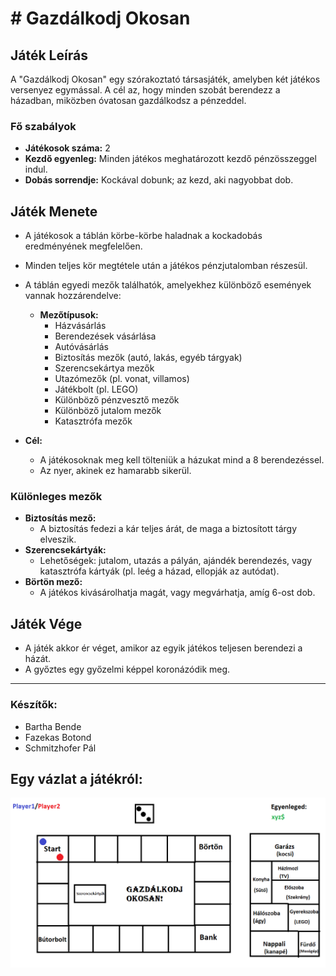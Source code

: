 # # Gazdálkodj Okosan

## Játék Leírás
A "Gazdálkodj Okosan" egy szórakoztató társasjáték, amelyben két játékos versenyez egymással. A cél az, hogy minden szobát berendezz a házadban, miközben óvatosan gazdálkodsz a pénzeddel.

### Fő szabályok
- **Játékosok száma:** 2
- **Kezdő egyenleg:** Minden játékos meghatározott kezdő pénzösszeggel indul.
- **Dobás sorrendje:** Kockával dobunk; az kezd, aki nagyobbat dob.

## Játék Menete
- A játékosok a táblán körbe-körbe haladnak a kockadobás eredményének megfelelően.
- Minden teljes kör megtétele után a játékos pénzjutalomban részesül.
- A táblán egyedi mezők találhatók, amelyekhez különböző események vannak hozzárendelve:
  - **Mezőtípusok:**
    - Házvásárlás
    - Berendezések vásárlása
    - Autóvásárlás
    - Biztosítás mezők (autó, lakás, egyéb tárgyak)
    - Szerencsekártya mezők
    - Utazómezők (pl. vonat, villamos)
    - Játékbolt (pl. LEGO)
    - Különböző pénzvesztő mezők
    - Különböző jutalom mezők
    - Katasztrófa mezők

- **Cél:**
  - A játékosoknak meg kell tölteniük a házukat mind a 8 berendezéssel.
  - Az nyer, akinek ez hamarabb sikerül.

### Különleges mezők
- **Biztosítás mező:**
  - A biztosítás fedezi a kár teljes árát, de maga a biztosított tárgy elveszik.
- **Szerencsekártyák:**
  - Lehetőségek: jutalom, utazás a pályán, ajándék berendezés, vagy katasztrófa kártyák (pl. leég a házad, ellopják az autódat).
- **Börtön mező:**
  - A játékos kivásárolhatja magát, vagy megvárhatja, amíg 6-ost dob.

## Játék Vége
- A játék akkor ér véget, amikor az egyik játékos teljesen berendezi a házát.
- A győztes egy győzelmi képpel koronázódik meg.

---

### Készítők:
- Bartha Bende
- Fazekas Botond
- Schmitzhofer Pál

## Egy vázlat a játékról:
![alt text](https://github.com/p4likas51/gazdalkodj_okosan/blob/main/vazlat.png?raw=true)
